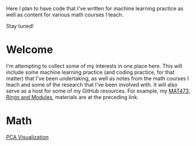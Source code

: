 Here I plan to have code that I've written for machine learning practice as well as content for various math courses I teach.

Stay tuned!

# Welcome

I'm attempting to collect some of my interests in one place here. This will include some machine learning practice (and coding practice, for that matter) that I've been undertaking, as well as notes from the math courses I teach and some of the research that I've been involved with. It will also serve as a host for some of my GitHub resources. For example, my [MAT473, Rings and Modules](https://github.com/antcarro/MAT473), materials are at the preceding link.

# Math
[PCA Visualization](https://github.com/antcarro/PCA_visualization)
